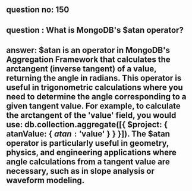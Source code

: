 
      
## question no: 150

## question : What is MongoDB's $atan operator?

## answer: $atan is an operator in MongoDB's Aggregation Framework that calculates the arctangent (inverse tangent) of a value, returning the angle in radians. This operator is useful in trigonometric calculations where you need to determine the angle corresponding to a given tangent value. For example, to calculate the arctangent of the 'value' field, you would use: db.collection.aggregate([{ $project: { atanValue: { $atan: '$value' } } }]). The $atan operator is particularly useful in geometry, physics, and engineering applications where angle calculations from a tangent value are necessary, such as in slope analysis or waveform modeling.
      